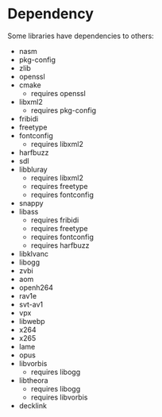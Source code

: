 # Dependency
Some libraries have dependencies to others:
- nasm
- pkg-config
- zlib
- openssl
- cmake
    - requires openssl
- libxml2
    - requires pkg-config
- fribidi
- freetype
- fontconfig
    - requires libxml2
- harfbuzz
- sdl
- libbluray
    - requires libxml2
    - requires freetype
    - requires fontconfig
- snappy
- libass
    - requires fribidi
    - requires freetype
    - requires fontconfig
    - requires harfbuzz
- libklvanc
- libogg
- zvbi
- aom
- openh264
- rav1e
- svt-av1
- vpx
- libwebp
- x264
- x265
- lame
- opus
- libvorbis
    - requires libogg
- libtheora
    - requires libogg
    - requires libvorbis
- decklink
